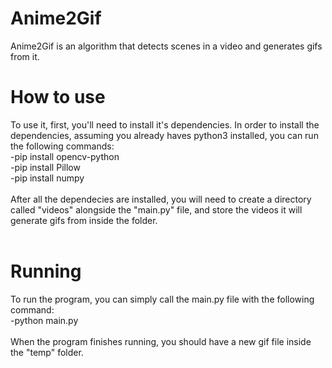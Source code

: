 # Anime2Gif
  Anime2Gif is an algorithm that detects scenes in a video and generates gifs from it.
  <br>
# How to use
  To use it, first, you'll need to install it's dependencies. In order to install the dependencies, assuming you already haves python3 installed, you can run the following commands:<br>
  -pip install opencv-python<br>
  -pip install Pillow<br>
  -pip install numpy<br>
  <br>
  After all the dependecies are installed, you will need to create a directory called "videos" alongside the "main.py" file, and store the videos it will generate gifs from inside the folder.<br>
  <br>
# Running
  To run the program, you can simply call the main.py file with the following command:<br>
  -python main.py<br>
  <br>
  When the program finishes running, you should have a new gif file inside the "temp" folder.
